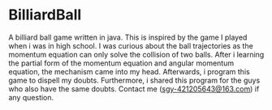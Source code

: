 # BilliardBall
A billiard ball game written in java. This is inspired by the game I played when i was in high school.
I was curious about the ball trajectories as the momentum equation can only solve the collision of two balls.
After i learning the partial form of the momentum equation and angular momentum equation, the mechanism came
into my head. Afterwards, i program this game to dispell my doubts.
Furthermore, i shared this program for the guys who also have the same doubts.
Contact me (sgy-421205643@163.com) if any question.
